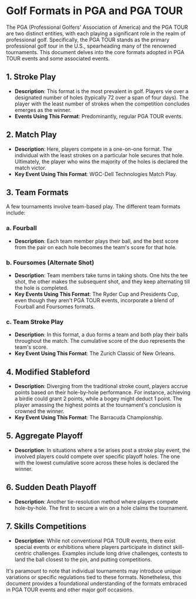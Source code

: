 # Golf Formats in PGA and PGA TOUR

The PGA (Professional Golfers' Association of America) and the PGA TOUR are two distinct entities, with each playing a significant role in the realm of professional golf. Specifically, the PGA TOUR stands as the primary professional golf tour in the U.S., spearheading many of the renowned tournaments. This document delves into the core formats adopted in PGA TOUR events and some associated events.

## 1. Stroke Play

- **Description**: This format is the most prevalent in golf. Players vie over a designated number of holes (typically 72 over a span of four days). The player with the least number of strokes when the competition concludes emerges as the winner.
- **Events Using This Format**: Predominantly, regular PGA TOUR events.

## 2. Match Play

- **Description**: Here, players compete in a one-on-one format. The individual with the least strokes on a particular hole secures that hole. Ultimately, the player who wins the majority of the holes is declared the match victor.
- **Key Event Using This Format**: WGC-Dell Technologies Match Play.

## 3. Team Formats

A few tournaments involve team-based play. The different team formats include:

### a. Fourball

- **Description**: Each team member plays their ball, and the best score from the pair on each hole becomes the team's score for that hole.

### b. Foursomes (Alternate Shot)

- **Description**: Team members take turns in taking shots. One hits the tee shot, the other makes the subsequent shot, and they keep alternating till the hole is completed.
- **Key Events Using This Format**: The Ryder Cup and Presidents Cup, even though they aren't PGA TOUR events, incorporate a blend of Fourball and Foursomes formats.

### c. Team Stroke Play

- **Description**: In this format, a duo forms a team and both play their balls throughout the match. The cumulative score of the duo represents the team's score.
- **Key Event Using This Format**: The Zurich Classic of New Orleans.

## 4. Modified Stableford

- **Description**: Diverging from the traditional stroke count, players accrue points based on their hole-by-hole performance. For instance, achieving a birdie could grant 2 points, while a bogey might deduct 1 point. The player amassing the highest points at the tournament's conclusion is crowned the winner.
- **Key Event Using This Format**: The Barracuda Championship.

## 5. Aggregate Playoff

- **Description**: In situations where a tie arises post a stroke play event, the involved players could compete over specific playoff holes. The one with the lowest cumulative score across these holes is declared the winner.

## 6. Sudden Death Playoff

- **Description**: Another tie-resolution method where players compete hole-by-hole. The first to secure a win on a hole claims the tournament.

## 7. Skills Competitions

- **Description**: While not conventional PGA TOUR events, there exist special events or exhibitions where players participate in distinct skill-centric challenges. Examples include long drive challenges, contests to land the ball closest to the pin, and putting competitions.

It's paramount to note that individual tournaments may introduce unique variations or specific regulations tied to these formats. Nonetheless, this document provides a foundational understanding of the formats embraced in PGA TOUR events and other major golf occasions.
